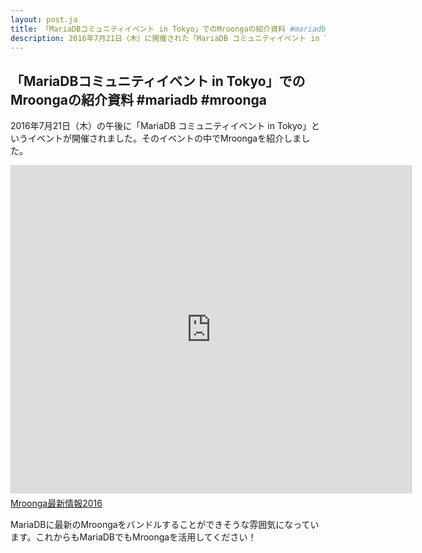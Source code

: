 ```yaml
---
layout: post.ja
title: 「MariaDBコミュニティイベント in Tokyo」でのMroongaの紹介資料 #mariadb #mroonga
description: 2016年7月21日（木）に開催された「MariaDB コミュニティイベント in Tokyo」でのMroongaの紹介資料です。
---
```


## 「MariaDBコミュニティイベント in Tokyo」でのMroongaの紹介資料 #mariadb #mroonga

2016年7月21日（木）の午後に「MariaDB コミュニティイベント in Tokyo」というイベントが開催されました。そのイベントの中でMroongaを紹介しました。

<div class="rabbit-slide">
  <iframe src="https://slide.rabbit-shocker.org/authors/kou/mariadb-community-event-2016-07-21/viewer.html"
          width="640" height="524"
          frameborder="0"
          marginwidth="0"
          marginheight="0"
          scrolling="no"
          style="border: 1px solid #ccc; border-width: 1px 1px 0; margin-bottom: 5px"
          allowfullscreen> </iframe>
  <div style="margin-bottom: 5px">
    <a href="https://slide.rabbit-shocker.org/authors/kou/mariadb-community-event-2016-07-21/" title="Mroonga最新情報2016">Mroonga最新情報2016</a>
  </div>
</div>

MariaDBに最新のMroongaをバンドルすることができそうな雰囲気になっています。これからもMariaDBでもMroongaを活用してください！
